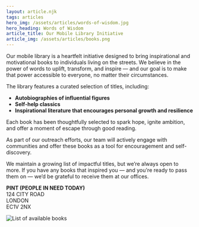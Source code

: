 ```yaml
---
layout: article.njk
tags: articles
hero_img: /assets/articles/words-of-wisdom.jpg
hero_heading: Words of Wisdom
article_title: Our Mobile Library Initiative
article_img: /assets/articles/books.png
---
```


<p>Our mobile library is a heartfelt initiative designed to bring inspirational and motivational books to individuals living on the streets. We believe in the power of words to uplift, transform, and inspire — and our goal is to make that power accessible to everyone, no matter their circumstances.</p>

<p>The library features a curated selection of titles, including:</p>

<ul class="article-list">
  <li><strong>Autobiographies of influential figures</strong></li>
  <li><strong>Self-help classics</strong></li>
  <li><strong>Inspirational literature that encourages personal growth and resilience</strong></li>
</ul>

<p>Each book has been thoughtfully selected to spark hope, ignite ambition, and offer a moment of escape through good reading.</p>

<p>As part of our outreach efforts, our team will actively engage with communities and offer these books as a tool for encouragement and self-discovery.</p>

<p>We maintain a growing list of impactful titles, but we’re always open to more. If you have any books that inspired you — and you're ready to pass them on — we’d be grateful to receive them at our offices.</p>

<p><strong>PINT (PEOPLE IN NEED TODAY)</strong><br>
124 CITY ROAD<br>
LONDON<br>
EC1V 2NX</p>


<img src="{{ article_img }}" alt="List of available books" class="img-fluid">